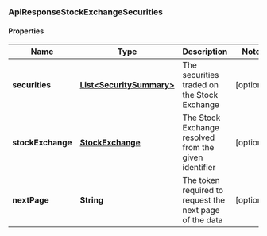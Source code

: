 
### ApiResponseStockExchangeSecurities

#### Properties
Name | Type | Description | Notes
------------ | ------------- | ------------- | -------------
**securities** | [**List&lt;SecuritySummary&gt;**](SecuritySummary.md) | The securities traded on the Stock Exchange |  [optional]
**stockExchange** | [**StockExchange**](StockExchange.md) | The Stock Exchange resolved from the given identifier |  [optional]
**nextPage** | **String** | The token required to request the next page of the data |  [optional]




